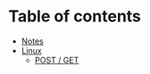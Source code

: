 # Table of contents

* [Notes](README.md)
* [Linux](linux/README.md)
  * [POST / GET](linux/post-get.md)

